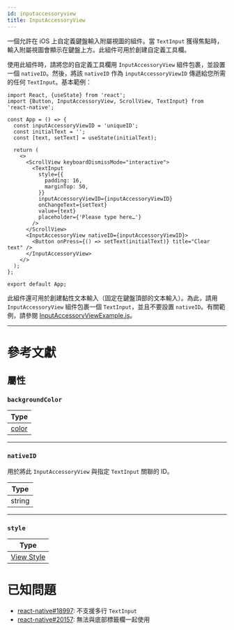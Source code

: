 ```yaml
---
id: inputaccessoryview
title: InputAccessoryView
---
```


一個允許在 iOS 上自定義鍵盤輸入附屬視圖的組件。當 `TextInput` 獲得焦點時，輸入附屬視圖會顯示在鍵盤上方。此組件可用於創建自定義工具欄。

使用此組件時，請將您的自定義工具欄用 `InputAccessoryView` 組件包裹，並設置一個 `nativeID`。然後，將該 `nativeID` 作為 `inputAccessoryViewID` 傳遞給您所需的任何 `TextInput`。基本範例：

```SnackPlayer name=InputAccessoryView&supportedPlatforms=ios
import React, {useState} from 'react';
import {Button, InputAccessoryView, ScrollView, TextInput} from 'react-native';

const App = () => {
  const inputAccessoryViewID = 'uniqueID';
  const initialText = '';
  const [text, setText] = useState(initialText);

  return (
    <>
      <ScrollView keyboardDismissMode="interactive">
        <TextInput
          style={{
            padding: 16,
            marginTop: 50,
          }}
          inputAccessoryViewID={inputAccessoryViewID}
          onChangeText={setText}
          value={text}
          placeholder={'Please type here…'}
        />
      </ScrollView>
      <InputAccessoryView nativeID={inputAccessoryViewID}>
        <Button onPress={() => setText(initialText)} title="Clear text" />
      </InputAccessoryView>
    </>
  );
};

export default App;
```

此組件還可用於創建黏性文本輸入（固定在鍵盤頂部的文本輸入）。為此，請用 `InputAccessoryView` 組件包裹一個 `TextInput`，並且不要設置 `nativeID`。有關範例，請參閱 [InputAccessoryViewExample.js](https://github.com/facebook/react-native/blob/main/packages/rn-tester/js/examples/InputAccessoryView/InputAccessoryViewExample.js)。

---

# 參考文獻

## 屬性

### `backgroundColor`

| Type               |
| ------------------ |
| [color](colors.md) |

---

### `nativeID`

用於將此 `InputAccessoryView` 與指定 `TextInput` 關聯的 ID。

| Type   |
| ------ |
| string |

---

### `style`

| Type                              |
| --------------------------------- |
| [View Style](view-style-props.md) |

# 已知問題

- [react-native#18997](https://github.com/facebook/react-native/issues/18997): 不支援多行 `TextInput`
- [react-native#20157](https://github.com/facebook/react-native/issues/20157): 無法與底部標籤欄一起使用